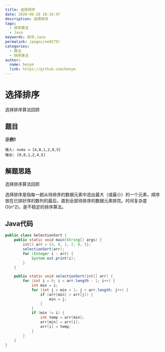 ```yaml
---
title: 选择排序
date: 2020-06-28 16:16:47
description: 选择排序
tags: 
  - 排序算法
  - Java
keywords: 排序,Java
permalink: /pages/ee0279/
categories: 
  - 算法
  - 排序算法
author: 
  name: benym
  link: https://github.com/benym
---
```


# 选择排序

选择排序算法回顾

## 题目

**示例1**

```
输入: nums = [4,0,1,2,0,5]
输出: [0,0,1,2,4,5]
```

## 解题思路

选择排序算法回顾

选择排序是指每一趟从待排序的数据元素中选出最大（或最小）的一个元素，顺序放在已排好序的数列的最后，直到全部待排序的数据元素排完。时间复杂度O(n^2)，是不稳定的排序算法。

## Java代码

```java
public class SelectionSort {
    public static void main(String[] args) {
        int[] arr = {4, 0, 1, 2, 0, 5};
        selectionSort(arr);
        for (Integer i : arr) {
            System.out.print(i);
        }
    }

    public static void selectionSort(int[] arr) {
        for (int i = 0; i < arr.length - 1; i++) {
            int min = i;
            for (int j = min + 1; j < arr.length; j++) {
                if (arr[min] > arr[j]) {
                    min = j;
                }
            }
            if (min != i) {
                int temp = arr[min];
                arr[min] = arr[i];
                arr[i] = temp;
            }
        }
    }
}

```

